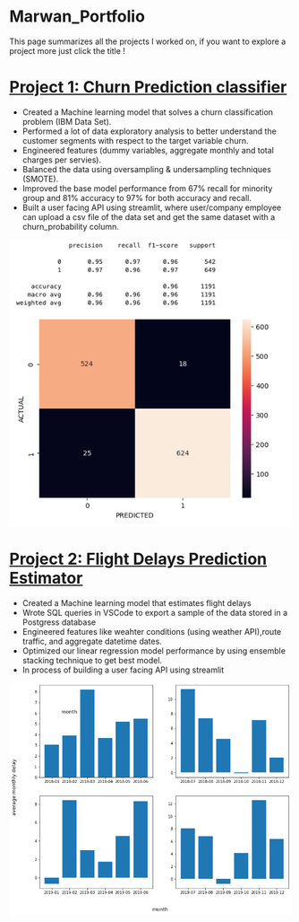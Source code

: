 # Marwan_Portfolio
This page summarizes all the projects I worked on, if you want to explore a project more just click the title !


# [Project 1: Churn Prediction classifier ](https://github.com/MarwanH7/Churn-Prediction) 
* Created a Machine learning model that solves a churn classification problem (IBM Data Set).
* Performed a lot of data exploratory analysis to better understand the customer segments with respect to the target variable churn. 
* Engineered features (dummy variables, aggregate monthly and total charges per servies).
* Balanced the data using oversampling & undersampling techniques (SMOTE).
* Improved the base model performance from 67% recall for minority group and 81% accuracy to 97% for both accuracy and recall. 
* Built a user facing API using streamlit, where user/company employee can upload a csv file of the data set and get the same dataset with a churn_probability column.

![](/Images/Model_1_Score.png)





# [Project 2: Flight Delays Prediction Estimator](https://github.com/MarwanH7/Flight-Prediction) 
* Created a Machine learning model that estimates flight delays 
* Wrote SQL queries in VSCode to export a sample of the data stored in a Postgress database
* Engineered features like weahter conditions (using weather API),route traffic, and aggregate datetime dates. 
* Optimized our linear regression model performance by using ensemble stacking technique to get best model. 
* In process of building a user facing API using streamlit 

![](/Images/EDA_project_1.png)





